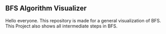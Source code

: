 ## BFS Algorithm Visualizer
Hello everyone.
This repository is made for a general visualization of BFS.
This Project also shows all intermediate steps in BFS.
